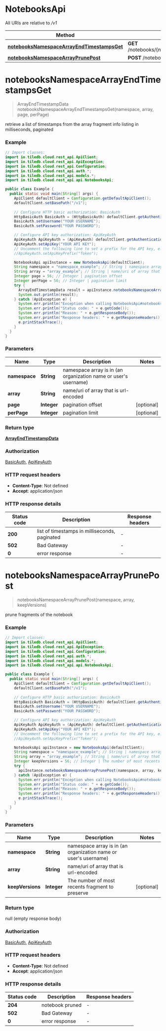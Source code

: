 # NotebooksApi

All URIs are relative to */v1*

| Method | HTTP request | Description |
|------------- | ------------- | -------------|
| [**notebooksNamespaceArrayEndTimestampsGet**](NotebooksApi.md#notebooksNamespaceArrayEndTimestampsGet) | **GET** /notebooks/{namespace}/{array}/end_timestamps |  |
| [**notebooksNamespaceArrayPrunePost**](NotebooksApi.md#notebooksNamespaceArrayPrunePost) | **POST** /notebooks/{namespace}/{array}/prune |  |


<a id="notebooksNamespaceArrayEndTimestampsGet"></a>
# **notebooksNamespaceArrayEndTimestampsGet**
> ArrayEndTimestampData notebooksNamespaceArrayEndTimestampsGet(namespace, array, page, perPage)



retrieve a list of timestamps from the array fragment info listing in milliseconds, paginated

### Example
```java
// Import classes:
import io.tiledb.cloud.rest_api.ApiClient;
import io.tiledb.cloud.rest_api.ApiException;
import io.tiledb.cloud.rest_api.Configuration;
import io.tiledb.cloud.rest_api.auth.*;
import io.tiledb.cloud.rest_api.models.*;
import io.tiledb.cloud.rest_api.api.NotebooksApi;

public class Example {
  public static void main(String[] args) {
    ApiClient defaultClient = Configuration.getDefaultApiClient();
    defaultClient.setBasePath("/v1");
    
    // Configure HTTP basic authorization: BasicAuth
    HttpBasicAuth BasicAuth = (HttpBasicAuth) defaultClient.getAuthentication("BasicAuth");
    BasicAuth.setUsername("YOUR USERNAME");
    BasicAuth.setPassword("YOUR PASSWORD");

    // Configure API key authorization: ApiKeyAuth
    ApiKeyAuth ApiKeyAuth = (ApiKeyAuth) defaultClient.getAuthentication("ApiKeyAuth");
    ApiKeyAuth.setApiKey("YOUR API KEY");
    // Uncomment the following line to set a prefix for the API key, e.g. "Token" (defaults to null)
    //ApiKeyAuth.setApiKeyPrefix("Token");

    NotebooksApi apiInstance = new NotebooksApi(defaultClient);
    String namespace = "namespace_example"; // String | namespace array is in (an organization name or user's username)
    String array = "array_example"; // String | name/uri of array that is url-encoded
    Integer page = 56; // Integer | pagination offset
    Integer perPage = 56; // Integer | pagination limit
    try {
      ArrayEndTimestampData result = apiInstance.notebooksNamespaceArrayEndTimestampsGet(namespace, array, page, perPage);
      System.out.println(result);
    } catch (ApiException e) {
      System.err.println("Exception when calling NotebooksApi#notebooksNamespaceArrayEndTimestampsGet");
      System.err.println("Status code: " + e.getCode());
      System.err.println("Reason: " + e.getResponseBody());
      System.err.println("Response headers: " + e.getResponseHeaders());
      e.printStackTrace();
    }
  }
}
```

### Parameters

| Name | Type | Description  | Notes |
|------------- | ------------- | ------------- | -------------|
| **namespace** | **String**| namespace array is in (an organization name or user&#39;s username) | |
| **array** | **String**| name/uri of array that is url-encoded | |
| **page** | **Integer**| pagination offset | [optional] |
| **perPage** | **Integer**| pagination limit | [optional] |

### Return type

[**ArrayEndTimestampData**](ArrayEndTimestampData.md)

### Authorization

[BasicAuth](../README.md#BasicAuth), [ApiKeyAuth](../README.md#ApiKeyAuth)

### HTTP request headers

 - **Content-Type**: Not defined
 - **Accept**: application/json

### HTTP response details
| Status code | Description | Response headers |
|-------------|-------------|------------------|
| **200** | list of timestamps in milliseconds, paginated |  -  |
| **502** | Bad Gateway |  -  |
| **0** | error response |  -  |

<a id="notebooksNamespaceArrayPrunePost"></a>
# **notebooksNamespaceArrayPrunePost**
> notebooksNamespaceArrayPrunePost(namespace, array, keepVersions)



prune fragments of the notebook

### Example
```java
// Import classes:
import io.tiledb.cloud.rest_api.ApiClient;
import io.tiledb.cloud.rest_api.ApiException;
import io.tiledb.cloud.rest_api.Configuration;
import io.tiledb.cloud.rest_api.auth.*;
import io.tiledb.cloud.rest_api.models.*;
import io.tiledb.cloud.rest_api.api.NotebooksApi;

public class Example {
  public static void main(String[] args) {
    ApiClient defaultClient = Configuration.getDefaultApiClient();
    defaultClient.setBasePath("/v1");
    
    // Configure HTTP basic authorization: BasicAuth
    HttpBasicAuth BasicAuth = (HttpBasicAuth) defaultClient.getAuthentication("BasicAuth");
    BasicAuth.setUsername("YOUR USERNAME");
    BasicAuth.setPassword("YOUR PASSWORD");

    // Configure API key authorization: ApiKeyAuth
    ApiKeyAuth ApiKeyAuth = (ApiKeyAuth) defaultClient.getAuthentication("ApiKeyAuth");
    ApiKeyAuth.setApiKey("YOUR API KEY");
    // Uncomment the following line to set a prefix for the API key, e.g. "Token" (defaults to null)
    //ApiKeyAuth.setApiKeyPrefix("Token");

    NotebooksApi apiInstance = new NotebooksApi(defaultClient);
    String namespace = "namespace_example"; // String | namespace array is in (an organization name or user's username)
    String array = "array_example"; // String | name/uri of array that is url-encoded
    Integer keepVersions = 56; // Integer | The number of most recents fragment to preserve
    try {
      apiInstance.notebooksNamespaceArrayPrunePost(namespace, array, keepVersions);
    } catch (ApiException e) {
      System.err.println("Exception when calling NotebooksApi#notebooksNamespaceArrayPrunePost");
      System.err.println("Status code: " + e.getCode());
      System.err.println("Reason: " + e.getResponseBody());
      System.err.println("Response headers: " + e.getResponseHeaders());
      e.printStackTrace();
    }
  }
}
```

### Parameters

| Name | Type | Description  | Notes |
|------------- | ------------- | ------------- | -------------|
| **namespace** | **String**| namespace array is in (an organization name or user&#39;s username) | |
| **array** | **String**| name/uri of array that is url-encoded | |
| **keepVersions** | **Integer**| The number of most recents fragment to preserve | [optional] |

### Return type

null (empty response body)

### Authorization

[BasicAuth](../README.md#BasicAuth), [ApiKeyAuth](../README.md#ApiKeyAuth)

### HTTP request headers

 - **Content-Type**: Not defined
 - **Accept**: application/json

### HTTP response details
| Status code | Description | Response headers |
|-------------|-------------|------------------|
| **204** | notebook pruned |  -  |
| **502** | Bad Gateway |  -  |
| **0** | error response |  -  |

